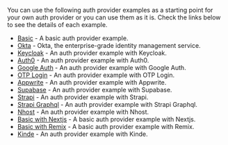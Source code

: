 You can use the following auth provider examples as a starting point for your own auth provider or you can use them as it is. Check the links below to see the details of each example.

- [Basic](/docs/examples/authentication/headless/) - A basic auth provider example.
- [Okta](/docs/enterprise-edition/okta) - Okta, the enterprise-grade identity management service.
- [Keycloak](/docs/examples/auth-provider/keycloak) - An auth provider example with Keycloak.
- [Auth0](/docs/examples/auth-provider/auth0) - An auth provider example with Auth0.
- [Google Auth](/docs/examples/auth-provider/google-auth) - An auth provider example with Google Auth.
- [OTP Login](/docs/examples/auth-provider/otpLogin) - An auth provider example with OTP Login.
- [Appwrite](/docs/data/examples/appwrite) - An auth provider example with Appwrite.
- [Supabase](/docs/data/examples/supabase) - An auth provider example with Supabase.
- [Strapi](/docs/data/examples/strapi-v4) - An auth provider example with Strapi.
- [Strapi Graphql](/docs/data/examples/strapi-graphql) - An auth provider example with Strapi Graphql.
- [Nhost](/docs/data/examples/nhost) - An auth provider example with Nhost.
- [Basic with Nextjs](/docs/routing/examples/next-js/) - A basic auth provider example with Nextjs.
- [Basic with Remix](/docs/routing/examples/remix/remix-headless) - A basic auth provider example with Remix.
- [Kinde](/docs/examples/auth-provider/kinde) - An auth provider example with Kinde.
